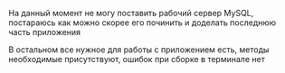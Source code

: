 На данный момент не могу поставить рабочий сервер MySQL, постараюсь как можно скорее его починить и доделать последнюю часть приложения

В остальном все нужное для работы с приложением есть, методы необходимые присутствуют, ошибок при сборке в терминале нет